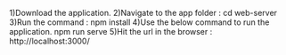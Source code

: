1)Download the application.
2)Navigate to the app folder : cd web-server
3)Run the command : npm install
4)Use the below command to run the application.
    npm run serve
5)Hit the url in the browser : http://localhost:3000/  
